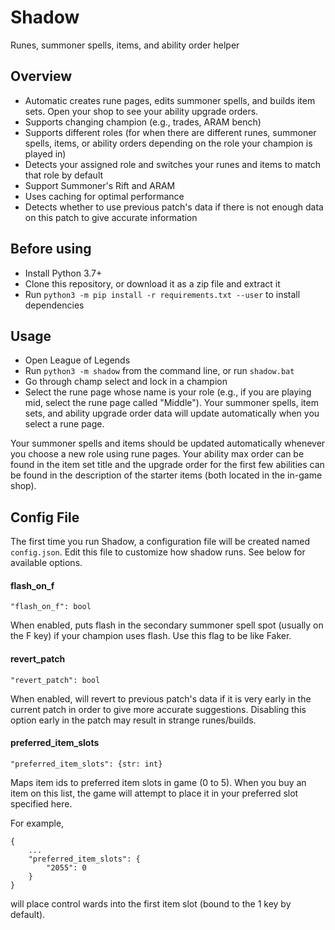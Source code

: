 # Shadow

Runes, summoner spells, items, and ability order helper

## Overview

* Automatic creates rune pages, edits summoner spells, and builds item sets. Open your shop to see your ability upgrade orders.
* Supports changing champion (e.g., trades, ARAM bench)
* Supports different roles (for when there are different runes, summoner spells, items, or ability orders depending on the role your champion is played in)
* Detects your assigned role and switches your runes and items to match that role by default
* Support Summoner's Rift and ARAM
* Uses caching for optimal performance
* Detects whether to use previous patch's data if there is not enough data on this patch to give accurate information

## Before using

* Install Python 3.7+
* Clone this repository, or download it as a zip file and extract it
* Run `python3 -m pip install -r requirements.txt --user` to install dependencies

## Usage

* Open League of Legends
* Run `python3 -m shadow` from the command line, or run `shadow.bat`
* Go through champ select and lock in a champion
* Select the rune page whose name is your role (e.g., if you are playing mid, select the rune page called "Middle"). Your summoner spells, item sets, and ability upgrade order data will update automatically when you select a rune page.

Your summoner spells and items should be updated automatically whenever you choose a new role using rune pages. Your ability max order can be found in the item set title and the upgrade order for the first few abilities can be found in the description of the starter items (both located in the in-game shop).

## Config File

The first time you run Shadow, a configuration file will be created named `config.json`. Edit this file to customize how shadow runs. See below for available options.

#### flash_on_f

`"flash_on_f": bool`

When enabled, puts flash in the secondary summoner spell spot (usually on the F key) if your champion uses flash. Use this flag to be like Faker.

#### revert_patch

`"revert_patch": bool`

When enabled, will revert to previous patch's data if it is very early in the current patch in order to give more accurate suggestions. Disabling this option early in the patch may result in strange runes/builds.

#### preferred_item_slots

`"preferred_item_slots": {str: int}`

Maps item ids to preferred item slots in game (0 to 5). When you buy an item on this list, the game will attempt to place it in your preferred slot specified here.

For example,

```
{
    ...
    "preferred_item_slots": {
        "2055": 0
    }
}
```

will place control wards into the first item slot (bound to the 1 key by default).